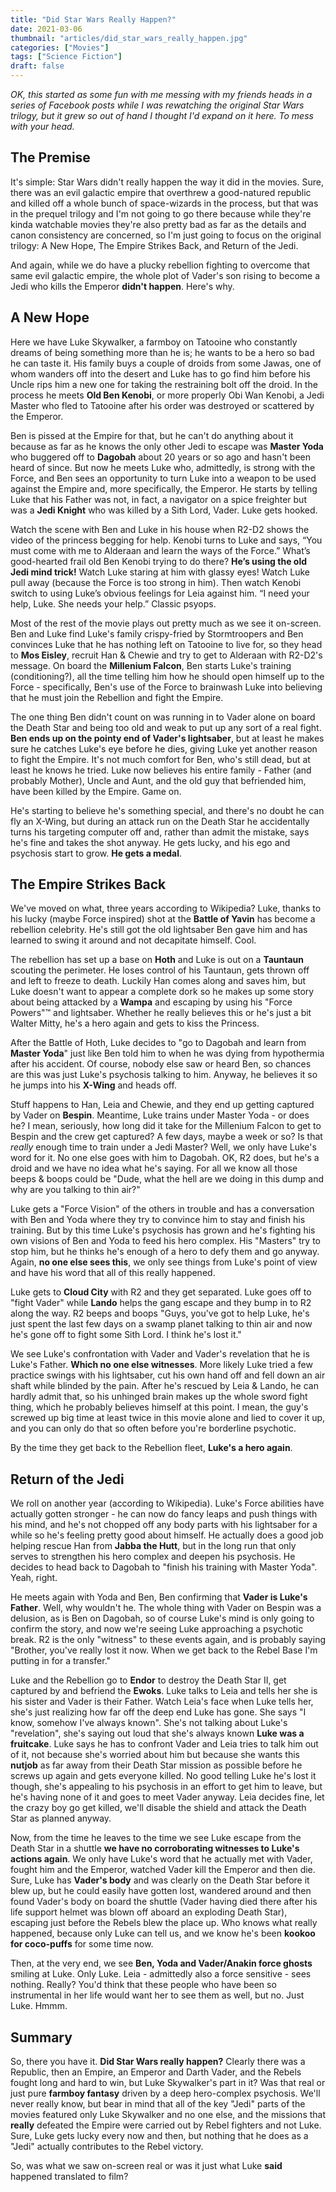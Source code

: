 ```yaml
---
title: "Did Star Wars Really Happen?"
date: 2021-03-06
thumbnail: "articles/did_star_wars_really_happen.jpg"
categories: ["Movies"]
tags: ["Science Fiction"]
draft: false
---
```


_OK, this started as some fun with me messing with my friends heads in a series of Facebook posts while I was rewatching the original Star Wars trilogy, but it grew so out of hand I thought I'd expand on it here. To mess with your head._

## The Premise

It's simple: Star Wars didn't really happen the way it did in the movies. Sure, there was an evil galactic empire that overthrew a good-natured republic and killed off a whole bunch of space-wizards in the process, but that was in the prequel trilogy and I'm not going to go there because while they're kinda watchable movies they're also pretty bad as far as the details and canon consistency are concerned, so I'm just going to focus on the original trilogy: A New Hope, The Empire Strikes Back, and Return of the Jedi.

And again, while we do have a plucky rebellion fighting to overcome that same evil galactic empire, the whole plot of Vader's son rising to become a Jedi who kills the Emperor **didn't happen**. Here's why.

## A New Hope

Here we have Luke Skywalker, a farmboy on Tatooine who constantly dreams of being something more than he is; he wants to be a hero so bad he can taste it. His family buys a couple of droids from some Jawas, one of whom wanders off into the desert and Luke has to go find him before his Uncle rips him a new one for taking the restraining bolt off the droid. In the process he meets **Old Ben Kenobi**, or more properly Obi Wan Kenobi, a Jedi Master who fled to Tatooine after his order was destroyed or scattered by the Emperor.

Ben is pissed at the Empire for that, but he can't do anything about it because as far as he knows the only other Jedi to escape was **Master Yoda** who buggered off to **Dagobah** about 20 years or so ago and hasn't been heard of since. But now he meets Luke who, admittedly, is strong with the Force, and Ben sees an opportunity to turn Luke into a weapon to be used against the Empire and, more specifically, the Emperor. He starts by telling Luke that his Father was not, in fact, a navigator on a spice freighter but was a **Jedi Knight** who was killed by a Sith Lord, Vader. Luke gets hooked.

Watch the scene with Ben and Luke in his house when R2-D2 shows the video of the princess begging for help. Kenobi turns to Luke and says, “You must come with me to Alderaan and learn the ways of the Force.” What’s good-hearted frail old Ben Kenobi trying to do there? **He’s using the old Jedi mind trick!** Watch Luke staring at him with glassy eyes! Watch Luke pull away (because the Force is too strong in him). Then watch Kenobi switch to using Luke’s obvious feelings for Leia against him. “I need your help, Luke. She needs your help.” Classic psyops.

Most of the rest of the movie plays out pretty much as we see it on-screen. Ben and Luke find Luke's family crispy-fried by Stormtroopers and Ben convinces Luke that he has nothing left on Tatooine to live for, so they head to **Mos Eisley**, recruit Han & Chewie and try to get to Alderaan with R2-D2's message. On board the **Millenium Falcon**, Ben starts Luke's training (conditioning?), all the time telling him how he should open himself up to the Force - specifically, Ben's use of the Force to brainwash Luke into believing that he must join the Rebellion and fight the Empire.

The one thing Ben didn't count on was running in to Vader alone on board the Death Star and being too old and weak to put up any sort of a real fight. **Ben ends up on the pointy end of Vader's lightsaber**, but at least he makes sure he catches Luke's eye before he dies, giving Luke yet another reason to fight the Empire. It's not much comfort for Ben, who's still dead, but at least he knows he tried. Luke now believes his entire family - Father (and probably Mother), Uncle and Aunt, and the old guy that befriended him, have been killed by the Empire. Game on.

He's starting to believe he's something special, and there's no doubt he can fly an X-Wing, but during an attack run on the Death Star he accidentally turns his targeting computer off and, rather than admit the mistake, says he's fine and takes the shot anyway. He gets lucky, and his ego and psychosis start to grow. **He gets a medal**.

## The Empire Strikes Back

We've moved on what, three years according to Wikipedia? Luke, thanks to his lucky (maybe Force inspired) shot at the **Battle of Yavin** has become a rebellion celebrity. He's still got the old lightsaber Ben gave him and has learned to swing it around and not decapitate himself. Cool.

The rebellion has set up a base on **Hoth** and Luke is out on a **Tauntaun** scouting the perimeter. He loses control of his Tauntaun, gets thrown off and left to freeze to death. Luckily Han comes along and saves him, but Luke doesn't want to appear a complete dork so he makes up some story about being attacked by a **Wampa** and escaping by using his "Force Powers"&trade; and lightsaber. Whether he really believes this or he's just a bit Walter Mitty, he's a hero again and gets to kiss the Princess.

After the Battle of Hoth, Luke decides to "go to Dagobah and learn from **Master Yoda**" just like Ben told him to when he was dying from hypothermia after his accident. Of course, nobody else saw or heard Ben, so chances are this was just Luke's psychosis talking to him. Anyway, he believes it so he jumps into his **X-Wing** and heads off.

Stuff happens to Han, Leia and Chewie, and they end up getting captured by Vader on **Bespin**. Meantime, Luke trains under Master Yoda - or does he? I mean, seriously, how long did it take for the Millenium Falcon to get to Bespin and the crew get captured? A few days, maybe a week or so? Is that _really_ enough time to train under a Jedi Master? Well, we only have Luke's word for it. No one else goes with him to Dagobah. OK, R2 does, but he's a droid and we have no idea what he's saying. For all we know all those beeps & boops could be "Dude, what the hell are we doing in this dump and why are you talking to thin air?"

Luke gets a "Force Vision" of the others in trouble and has a conversation with Ben and Yoda where they try to convince him to stay and finish his training. But by this time Luke's psychosis has grown and he's fighting his own visions of Ben and Yoda to feed his hero complex. His "Masters" try to stop him, but he thinks he's enough of a hero to defy them and go anyway. Again, **no one else sees this**, we only see things from Luke's point of view and have his word that all of this really happened.

Luke gets to **Cloud City** with R2 and they get separated. Luke goes off to "fight Vader" while **Lando** helps the gang escape and they bump in to R2 along the way. R2 beeps and boops "Guys, you've got to help Luke, he's just spent the last few days on a swamp planet talking to thin air and now he's gone off to fight some Sith Lord. I think he's lost it."

We see Luke's confrontation with Vader and Vader's revelation that he is Luke's Father. **Which no one else witnesses**. More likely Luke tried a few practice swings with his lightsaber, cut his own hand off and fell down an air shaft while blinded by the pain. After he's rescued by Leia & Lando, he can hardly admit that, so his unhinged brain makes up the whole sword fight thing, which he probably believes himself at this point. I mean, the guy's screwed up big time at least twice in this movie alone and lied to cover it up, and you can only do that so often before you're borderline psychotic.

By the time they get back to the Rebellion fleet, **Luke's a hero again**.

## Return of the Jedi

We roll on another year (according to Wikipedia). Luke's Force abilities have actually gotten stronger - he can now do fancy leaps and push things with his mind, and he's not chopped off any body parts with his lightsaber for a while so he's feeling pretty good about himself. He actually does a good job helping rescue Han from **Jabba the Hutt**, but in the long run that only serves to strengthen his hero complex and deepen his psychosis. He decides to head back to Dagobah to "finish his training with Master Yoda". Yeah, right.

He meets again with Yoda and Ben, Ben confirming that **Vader is Luke's Father**. Well, why wouldn't he. The whole thing with Vader on Bespin was a delusion, as is Ben on Dagobah, so of course Luke's mind is only going to confirm the story, and now we're seeing Luke approaching a psychotic break. R2 is the only "witness" to these events again, and is probably saying "Brother, you've really lost it now. When we get back to the Rebel Base I'm putting in for a transfer."

Luke and the Rebellion go to **Endor** to destroy the Death Star II, get captured by and befriend the **Ewoks**. Luke talks to Leia and tells her she is his sister and Vader is their Father. Watch Leia's face when Luke tells her, she's just realizing how far off the deep end Luke has gone. She says "I know, somehow I've always known". She's not talking about Luke's "revelation", she's saying out loud that she's always known **Luke was a fruitcake**. Luke says he has to confront Vader and Leia tries to talk him out of it, not because she's worried about him but because she wants this **nutjob** as far away from their Death Star mission as possible before he screws up again and gets everyone killed. No good telling Luke he's lost it though, she's appealing to his psychosis in an effort to get him to leave, but he's having none of it and goes to meet Vader anyway. Leia decides fine, let the crazy boy go get killed, we'll disable the shield and attack the Death Star as planned anyway.

Now, from the time he leaves to the time we see Luke escape from the Death Star in a shuttle **we have no corroborating witnesses to Luke's actions again**. We only have Luke's word that he actually met with Vader, fought him and the Emperor, watched Vader kill the Emperor and then die. Sure, Luke has **Vader's body** and was clearly on the Death Star before it blew up, but he could easily have gotten lost, wandered around and then found Vader's body on board the shuttle (Vader having died there after his life support helmet was blown off aboard an exploding Death Star), escaping just before the Rebels blew the place up. Who knows what really happened, because only Luke can tell us, and we know he's been **kookoo for coco-puffs** for some time now.

Then, at the very end, we see **Ben, Yoda and Vader/Anakin force ghosts** smiling at Luke. Only Luke. Leia - admittedly also a force sensitive - sees nothing. Really? You'd think that these people who have been so instrumental in her life would want her to see them as well, but no. Just Luke. Hmmm.

## Summary

So, there you have it. **Did Star Wars really happen?** Clearly there was a Republic, then an Empire, an Emperor and Darth Vader, and the Rebels fought long and hard to win, but Luke Skywalker's part in it? Was that real or just pure **farmboy fantasy** driven by a deep hero-complex psychosis. We'll never really know, but bear in mind that all of the key "Jedi" parts of the movies featured only Luke Skywalker and no one else, and the missions that **really** defeated the Empire were carried out by Rebel fighters and not Luke. Sure, Luke gets lucky every now and then, but nothing that he does as a "Jedi" actually contributes to the Rebel victory.

So, was what we saw on-screen real or was it just what Luke **said** happened translated to film?